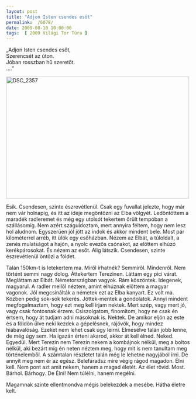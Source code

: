 ```yaml
---
layout: post
title: "Adjon Isten csendes esőt"
permalink:  /6078/ 
date: 2009-08-10 10:00:00
tags:  [ 2009 Világi Tor Túra ] 
---
```

„Adjon Isten csendes esőt,  
Szerencsét az úton.  
Jóban rosszban hű szeretőt.  
….”



<!--break-->

<p ><a href="https://www.flickr.com/photos/borazslo/3838384544" title="DSC_2357 by Elek László, on Flickr"><img src="https://c1.staticflickr.com/3/2605/3838384544_8411ea10f5.jpg" width="500" height="334" alt="DSC_2357"></a></p>

Esik. Csendesen, szinte észrevétlenül. Csak egy fuvallat jelezte, hogy már nem vár holnapig, és itt az ideje megöntözni az Elba völgyét. Ledöntöttem a maradék radleremet és még egy utolsót tekertem őrült tempóban a szállásomig. Nem azért száguldoztam, mert annyira féltem, hogy nem lesz hol aludnom. Egyszerűen jól jött az indok és akkor mindent bele. Most pár kilométerrel arréb, itt ülök egy esőházban. Nézem az Elbát, a túloldalt, a zenés mulatságot a hajón, a nyolc evezős csónakot, az elöttem elhúzó kerékpárosokat. És nézem az esőt. Alig látszik. Csendesen, szinte észrevétlenül öntözi a földet.

Talán 150km-t is letekertem ma. Miről írhatnék? Semmiről. Mindenről. Nem történt semmi nagy dolog. Áttekertem Terezinen. Láttam egy pici várat. Megláttam az Elbát. Németországban vagyok. Rám köszöntek. Idegenek, magyarul. A radler mellől néztem, amint elhúznak előttem a magyar vagonok. Jól megcsinálták a németek ezt az Elba kanyart. Ez volt ma. Közben pedig sok-sok tekerés. Jöttek-mentek a gondolatok. Annyi mindent megfogalmaztam, hogy ezt meg kell írjam nektek. Mert szép, vagy mert jó, vagy csak fontosnak érzem. Csiszolgatom, finomítom, hogy ne csak én értsem, hogy át tudjam adni másoknak is. Nektek. De amikor eljön az este és a földön ülve neki kezdek a gépelésnek, rájövök, hogy mindez hiábavalóság. Ezeket nem lehet csak úgy leírni. Elmesélve talán jobb lenne, de még úgy sem. Ha igazán érteni akarod, akkor át kell élned. Neked. Egyedül. Mert Terezin nem Terezin nekem a kombájnok nélkül, meg a boltos nélkül, aki bezárt míg én neten néztem meg, hogy mit is nem tanultam meg történelemből. A számtalan részletet talán még le lehetne nagyjából írni. De annyit meg nem ér az egész. Belefáradsz mire végig rágod magadon. Élni kell. Nem pont azt amit nekem, hanem a magad életét. Az élet rövid. Most. Bárhol. Bárhogy. De Élni! Nem túlélni, hanem megélni.

Magamnak szinte ellentmondva mégis belekezdek a mesébe. Hátha életre kelt.
